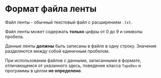 # Формат файла ленты

Файл ленты - обычный текстовый файл с расширением `.txt`.

Файл ленты может содержать **только** цифры от 0 до 9 и символы пробела.

Данные ленты **должны** быть записаны в файле в одну строку. Значения
разделяются между собой единичным пробелом.

При использовании файлов с данными, записанными в формате, отличающемся от
указанного здесь, поведение класса `TapeDev` и программы в целом
**не определено**.